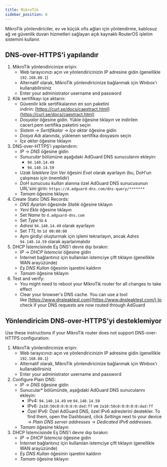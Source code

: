 ```yaml
---
title: MikroTik
sidebar_position: 6
---
```


MikroTik yönlendiriciler, ev ve küçük ofis ağları için yönlendirme, kablosuz ağ ve güvenlik duvarı hizmetleri sağlayan açık kaynaklı RouterOS işletim sistemini kullanır.

## DNS-over-HTTPS'i yapılandır

1. MikroTik yönlendiricinize erişin:
   - Web tarayıcınızı açın ve yönlendiricinizin IP adresine gidin (genellikle `192.168.88.1`)
   - Alternatif olarak, MikroTik yönlendiricinize bağlanmak için Winbox'ı kullanabilirsiniz
   - Enter your administrator username and password
2. Kök sertifikayı içe aktarın:
   - Güvenilir kök sertifikalarının en son paketini indirin: [https://curl.se/docs/caextract.html](https://curl.se/docs/caextract.html)
   - _Dosyalar_ öğesine gidin. Yükle öğesine tıklayın ve indirilen cacert.pem sertifika paketini seçin
   - _Sistem_ → _Sertifikalar_ → _İçe aktar_ öğesine gidin
   - _Dosya Adı_ alanında, yüklenen sertifika dosyasını seçin
   - _İçe aktar_ öğesine tıklayın
3. DNS-over-HTTPS'i yapılandırın:
   - _IP_ → _DNS_ öğesine gidin
   - _Sunucular_ bölümüne aşağıdaki AdGuard DNS sunucularını ekleyin:
     - `94.140.14.49`
     - `94.140.14.59`
   - _Uzak İsteklere İzin Ver_ öğesini _Evet_ olarak ayarlayın (bu, DoH'un çalışması için önemlidir)
   - _DoH sunucusu kullan_ alanına özel AdGuard DNS sunucusunun URL'sini girin: `https://d.adguard-dns.com/dns-query/*******`
   - _Tamam_ öğesine tıklayın
4. Create Static DNS Records:
   - _DNS Ayarları_ öğesinde _Statik_ öğesine tıklayın
   - _Yeni Ekle_ öğesine tıklayın
   - Set _Name_ to `d.adguard-dns.com`
   - Set _Type_ to `A`
   - _Adresi_ `94.140.14.49` olarak ayarlayın
   - Set _TTL_ to `1d 00:00:00`
   - Aynı girdiyi oluşturmak için işlemi tekrarlayın, ancak _Adres_ `94.140.14.59` olarak ayarlanmalıdır
5. DHCP İstemcisinde Eş DNS'i devre dışı bırakın:
   - _IP_ → _DHCP İstemcisi_ öğesine gidin
   - İnternet bağlantınız için kullanılan istemciye çift tıklayın (genellikle WAN arayüzünde)
   - _Eş DNS Kullan_ öğesinin işaretini kaldırın
   - _Tamam_ öğesine tıklayın
6. Test and verify:
   - You might need to reboot your MikroTik router for all changes to take effect
   - Clear your browser's DNS cache. You can use a tool like [https://www.dnsleaktest.com](https://www.dnsleaktest.com/) to check if your DNS requests are now routed through AdGuard

## Yönlendiricim DNS-over-HTTPS'yi desteklemiyor

Use these instructions if your MikroTik router does not support DNS-over-HTTPS configuration:

1. MikroTik yönlendiricinize erişin:
   - Web tarayıcınızı açın ve yönlendiricinizin IP adresine gidin (genellikle `192.168.88.1`)
   - Alternatif olarak, MikroTik yönlendiricinize bağlanmak için Winbox'ı kullanabilirsiniz
   - Enter your administrator username and password
2. Configure Plain DNS:
   - _IP_ → _DNS_ öğesine gidin
   - Sunucular\* bölümünde, aşağıdaki AdGuard DNS sunucularını ekleyin:
     - IPv4: `94.140.14.49` ve `94.140.14.59`
     - IPv6: `2a10:50c0:0:0:0:0:ded:ff` ve `2a10:50c0:0:0:0:0:dad:ff`
     - Özel IPv6: Özel AdGuard DNS, özel IPv6 adreslerini destekler. To find them, open the Dashboard, click _Settings_ next to your device → _Plain DNS server addresses_ → _Dedicated IPv6 addresses_.
   - _Tamam_ öğesine tıklayın
3. DHCP İstemcisinde Eş DNS'i devre dışı bırakın:
   - _IP_ → _DHCP İstemcisi_ öğesine gidin
   - İnternet bağlantınız için kullanılan istemciye çift tıklayın (genellikle WAN arayüzünde)
   - _Eş DNS Kullan_ öğesinin işaretini kaldırın
   - _Tamam_ öğesine tıklayın
